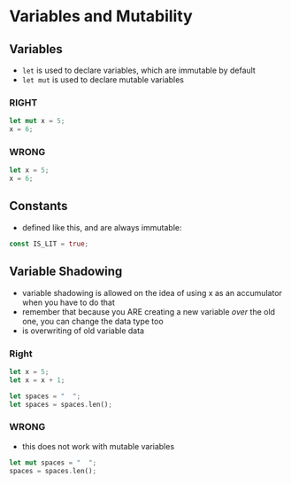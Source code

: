 # Variables and Mutability

## Variables

- `let` is used to declare variables, which are immutable by default
- `let mut` is used to declare mutable variables

### RIGHT

```rust
let mut x = 5;
x = 6;
```

### WRONG

```rust
let x = 5;
x = 6;
```

## Constants

- defined like this, and are always immutable:

```rust
const IS_LIT = true;
```

## Variable Shadowing

- variable shadowing is allowed on the idea of using x as an accumulator when you have to do that
- remember that because you ARE creating a new variable _over_ the old one, you can change the data type too
- is overwriting of old variable data

### Right

```rust
let x = 5;
let x = x + 1;
```

```rust
let spaces = "  ";
let spaces = spaces.len();
```

### WRONG

- this does not work with mutable variables

```rust
let mut spaces = "  ";
spaces = spaces.len();
```
